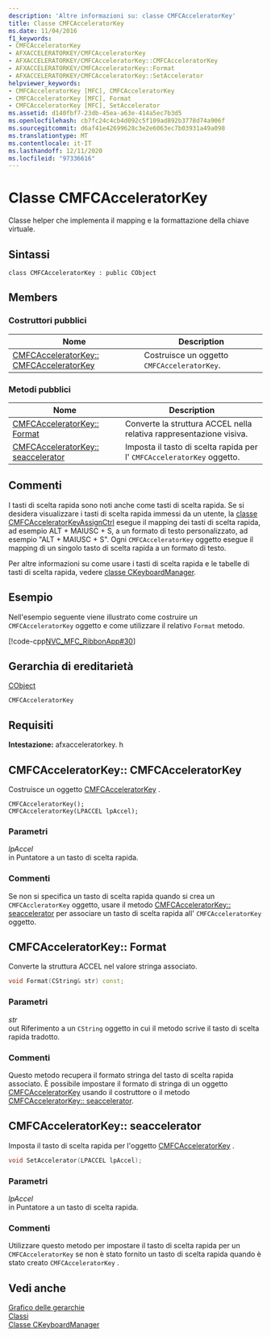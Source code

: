 ```yaml
---
description: 'Altre informazioni su: classe CMFCAcceleratorKey'
title: Classe CMFCAcceleratorKey
ms.date: 11/04/2016
f1_keywords:
- CMFCAcceleratorKey
- AFXACCELERATORKEY/CMFCAcceleratorKey
- AFXACCELERATORKEY/CMFCAcceleratorKey::CMFCAcceleratorKey
- AFXACCELERATORKEY/CMFCAcceleratorKey::Format
- AFXACCELERATORKEY/CMFCAcceleratorKey::SetAccelerator
helpviewer_keywords:
- CMFCAcceleratorKey [MFC], CMFCAcceleratorKey
- CMFCAcceleratorKey [MFC], Format
- CMFCAcceleratorKey [MFC], SetAccelerator
ms.assetid: d140fbf7-23db-45ea-a63e-414a5ec7b3d5
ms.openlocfilehash: cb7fc24c4cb4d092c5f109ad892b3778d74a906f
ms.sourcegitcommit: d6af41e42699628c3e2e6063ec7b03931a49a098
ms.translationtype: MT
ms.contentlocale: it-IT
ms.lasthandoff: 12/11/2020
ms.locfileid: "97336616"
---
```

# <a name="cmfcacceleratorkey-class"></a>Classe CMFCAcceleratorKey

Classe helper che implementa il mapping e la formattazione della chiave virtuale.

## <a name="syntax"></a>Sintassi

```
class CMFCAcceleratorKey : public CObject
```

## <a name="members"></a>Members

### <a name="public-constructors"></a>Costruttori pubblici

|Nome|Description|
|----------|-----------------|
|[CMFCAcceleratorKey:: CMFCAcceleratorKey](#cmfcacceleratorkey)|Costruisce un oggetto `CMFCAcceleratorKey`.|

### <a name="public-methods"></a>Metodi pubblici

|Nome|Description|
|----------|-----------------|
|[CMFCAcceleratorKey:: Format](#format)|Converte la struttura ACCEL nella relativa rappresentazione visiva.|
|[CMFCAcceleratorKey:: seaccelerator](#setaccelerator)|Imposta il tasto di scelta rapida per l' `CMFCAcceleratorKey` oggetto.|

## <a name="remarks"></a>Commenti

I tasti di scelta rapida sono noti anche come tasti di scelta rapida. Se si desidera visualizzare i tasti di scelta rapida immessi da un utente, la [classe CMFCAcceleratorKeyAssignCtrl](../../mfc/reference/cmfcacceleratorkeyassignctrl-class.md) esegue il mapping dei tasti di scelta rapida, ad esempio ALT + MAIUSC + S, a un formato di testo personalizzato, ad esempio "ALT + MAIUSC + S". Ogni `CMFCAcceleratorKey` oggetto esegue il mapping di un singolo tasto di scelta rapida a un formato di testo.

Per altre informazioni su come usare i tasti di scelta rapida e le tabelle di tasti di scelta rapida, vedere [classe CKeyboardManager](../../mfc/reference/ckeyboardmanager-class.md).

## <a name="example"></a>Esempio

Nell'esempio seguente viene illustrato come costruire un `CMFCAcceleratorKey` oggetto e come utilizzare il relativo `Format` metodo.

[!code-cpp[NVC_MFC_RibbonApp#30](../../mfc/reference/codesnippet/cpp/cmfcacceleratorkey-class_1.cpp)]

## <a name="inheritance-hierarchy"></a>Gerarchia di ereditarietà

[CObject](../../mfc/reference/cobject-class.md)

`CMFCAcceleratorKey`

## <a name="requirements"></a>Requisiti

**Intestazione:** afxacceleratorkey. h

## <a name="cmfcacceleratorkeycmfcacceleratorkey"></a><a name="cmfcacceleratorkey"></a> CMFCAcceleratorKey:: CMFCAcceleratorKey

Costruisce un oggetto [CMFCAcceleratorKey](../../mfc/reference/cmfcacceleratorkey-class.md) .

```
CMFCAcceleratorKey();
CMFCAcceleratorKey(LPACCEL lpAccel);
```

### <a name="parameters"></a>Parametri

*lpAccel*<br/>
in Puntatore a un tasto di scelta rapida.

### <a name="remarks"></a>Commenti

Se non si specifica un tasto di scelta rapida quando si crea un `CMFCAccleratorKey` oggetto, usare il metodo [CMFCAcceleratorKey:: seaccelerator](#setaccelerator) per associare un tasto di scelta rapida all' `CMFCAcceleratorKey` oggetto.

## <a name="cmfcacceleratorkeyformat"></a><a name="format"></a> CMFCAcceleratorKey:: Format

Converte la struttura ACCEL nel valore stringa associato.

```cpp
void Format(CString& str) const;
```

### <a name="parameters"></a>Parametri

*str*<br/>
out Riferimento a un `CString` oggetto in cui il metodo scrive il tasto di scelta rapida tradotto.

### <a name="remarks"></a>Commenti

Questo metodo recupera il formato stringa del tasto di scelta rapida associato. È possibile impostare il formato di stringa di un oggetto [CMFCAcceleratorKey](../../mfc/reference/cmfcacceleratorkey-class.md) usando il costruttore o il metodo [CMFCAcceleratorKey:: seaccelerator](#setaccelerator).

## <a name="cmfcacceleratorkeysetaccelerator"></a><a name="setaccelerator"></a> CMFCAcceleratorKey:: seaccelerator

Imposta il tasto di scelta rapida per l'oggetto [CMFCAcceleratorKey](../../mfc/reference/cmfcacceleratorkey-class.md) .

```cpp
void SetAccelerator(LPACCEL lpAccel);
```

### <a name="parameters"></a>Parametri

*lpAccel*<br/>
in Puntatore a un tasto di scelta rapida.

### <a name="remarks"></a>Commenti

Utilizzare questo metodo per impostare il tasto di scelta rapida per un `CMFCAcceleratorKey` se non è stato fornito un tasto di scelta rapida quando è stato creato `CMFCAcceleratorKey` .

## <a name="see-also"></a>Vedi anche

[Grafico delle gerarchie](../../mfc/hierarchy-chart.md)<br/>
[Classi](../../mfc/reference/mfc-classes.md)<br/>
[Classe CKeyboardManager](../../mfc/reference/ckeyboardmanager-class.md)
